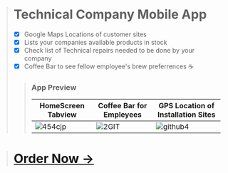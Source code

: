 > # Technical Company Mobile App
>>
>- [x] Google Maps Locations of customer sites
>- [x] Lists your companies available products in stock
>- [x] Check list of Technical repairs needed to be done by your company
>- [x] Coffee Bar to see fellow employee's brew preferrences ☕
>
>>### App Preview
>>| HomeScreen Tabview |Coffee Bar for Empleyees| GPS Location of Installation Sites| 
>>| ------------- | ------------- | ------------- | 
>>|![454cjp](https://user-images.githubusercontent.com/17411265/84603736-feb4b200-ae90-11ea-98a1-17b0ed01469b.gif)|![2GIT](https://user-images.githubusercontent.com/17411265/84648903-f64a8e80-af05-11ea-803f-8fb63e7e9036.gif)|![github4](https://user-images.githubusercontent.com/17411265/84651837-dc5f7a80-af0a-11ea-97fb-fa6c7b09472a.gif)| 

> # [Order Now ->](https://www.upwork.com/o/profiles/users/~0124f711afa49186ee/?s=1110580755107926016)



